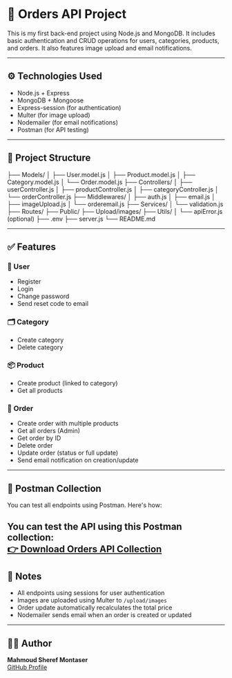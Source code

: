 # 🛒 Orders API Project

This is my first back-end project using Node.js and MongoDB. It includes basic authentication and CRUD operations for users, categories, products, and orders. It also features image upload and email notifications.

---

## ⚙️ Technologies Used

- Node.js + Express
- MongoDB + Mongoose
- Express-session (for authentication)
- Multer (for image upload)
- Nodemailer (for email notifications)
- Postman (for API testing)

---

## 📁 Project Structure

├── Models/
│ ├── User.model.js
│ ├── Product.model.js
│ ├── Category.model.js
│ └── Order.model.js
├── Controllers/
│ ├── userController.js
│ ├── productController.js
│ ├── categoryController.js
│ └── orderController.js
├── Middlewares/
│ ├── auth.js
│ ├── email.js
│ ├── imageUpload.js
│ └── orderemail.js
├── Services/
│ └── validation.js
├── Routes/
├── Public/
├── Upload/images/
├── Utils/
│ └── apiError.js (optional)
├── .env
├── server.js
└── README.md


---

## ✅ Features

### 👤 User
- Register
- Login
- Change password
- Send reset code to email

### 🗂️ Category
- Create category
- Delete category

### 📦 Product
- Create product (linked to category)
- Get all products

### 🧾 Order
- Create order with multiple products
- Get all orders (Admin)
- Get order by ID
- Delete order
- Update order (status or full update)
- Send email notification on creation/update

---

## 🧪 Postman Collection

You can test all endpoints using Postman. Here's how:


You can test the API using this Postman collection:  
[👉 Download Orders API Collection](https://raw.githubusercontent.com/montaser-99/Orders-Api-/refs/heads/main/postman%20collection/Orders%20API.postman_collection.json)
---

## 📌 Notes

- All endpoints using sessions for user authentication
- Images are uploaded using Multer to `/upload/images`
- Order update automatically recalculates the total price
- Nodemailer sends email when an order is created or updated

---

## 🙋‍♂️ Author

**Mahmoud Sheref Montaser**  
[GitHub Profile](https://github.com/montaser-99)

